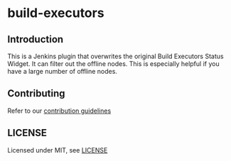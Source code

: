# build-executors

## Introduction

This is a Jenkins plugin that overwrites the original Build Executors Status Widget. It can filter out the offline nodes. This is especially helpful if you have a large number of offline nodes.


## Contributing

Refer to our [contribution guidelines](https://github.com/jenkinsci/.github/blob/master/CONTRIBUTING.md)

## LICENSE

Licensed under MIT, see [LICENSE](LICENSE.md)

